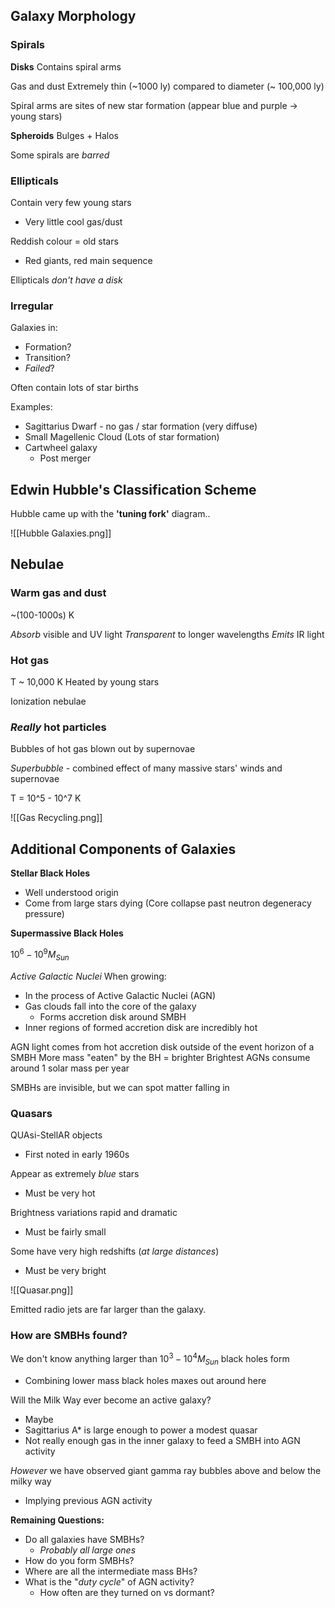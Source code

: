 

## Galaxy Morphology

### Spirals
**Disks**
Contains spiral arms

Gas and dust
Extremely thin (~1000 ly) compared to diameter (~ 100,000 ly)

Spiral arms are sites of new star formation (appear blue and purple -> young stars)

**Spheroids**
Bulges + Halos

Some spirals are *barred*


### Ellipticals
Contain very few young stars
- Very little cool gas/dust

Reddish colour = old stars
- Red giants, red main sequence

Ellipticals *don't have a disk*


### Irregular
Galaxies in:
- Formation?
- Transition?
- *Failed*?

Often contain lots of star births

Examples:
- Sagittarius Dwarf - no gas / star formation (very diffuse)
- Small Magellenic Cloud (Lots of star formation)
- Cartwheel galaxy
	- Post merger

## Edwin Hubble's Classification Scheme

Hubble came up with the **'tuning fork'** diagram..


![[Hubble Galaxies.png]]


## Nebulae

### Warm gas and dust

~(100-1000s) K

*Absorb* visible and UV light
*Transparent* to longer wavelengths
*Emits* IR light

### Hot gas

T ~ 10,000 K
Heated by young stars

Ionization nebulae


### *Really* hot particles


Bubbles of hot gas blown out by supernovae

*Superbubble* - combined effect of many massive stars' winds and supernovae


T = 10^5 - 10^7 K

![[Gas Recycling.png]]


## Additional Components of Galaxies


**Stellar Black Holes**
- Well understood origin
- Come from large stars dying (Core collapse past neutron degeneracy pressure)

**Supermassive Black Holes**

$10^6 - 10^9 M_{Sun}$ 


*Active Galactic Nuclei*
When growing:
- In the process of Active Galactic Nuclei (AGN)
- Gas clouds fall into the core of the galaxy
	- Forms accretion disk around SMBH
- Inner regions of formed accretion disk are incredibly hot


AGN light comes from hot accretion disk outside of the event horizon of a SMBH
More mass "eaten" by the BH = brighter
Brightest AGNs consume around 1 solar mass per year


SMBHs are invisible, but we can spot matter falling in

### Quasars

QUAsi-StellAR objects
- First noted in early 1960s

Appear as extremely *blue* stars
- Must be very hot

Brightness variations rapid and dramatic
- Must be fairly small

Some have very high redshifts (*at large distances*)
- Must be very bright

![[Quasar.png]]

Emitted radio jets are far larger than the galaxy.



### How are SMBHs found?

We don't know anything larger than $10^3-10^4 M_{Sun}$ black holes form
- Combining lower mass black holes maxes out around here

Will the Milk Way ever become an active galaxy?
- Maybe
- Sagittarius A* is large enough to power a modest quasar
- Not really enough gas in the inner galaxy to feed a SMBH into AGN activity

*However*
we have observed giant gamma ray bubbles above and below the milky way
- Implying previous AGN activity


**Remaining Questions:**
- Do all galaxies have SMBHs?
	- *Probably all large ones*
- How do you form SMBHs?
- Where are all the intermediate mass BHs?
- What is the "*duty cycle*" of AGN activity?
	- How often are they turned on vs dormant?